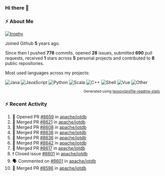 ### Hi there 👋

### :zap: About Me

[![trophy](https://github-profile-trophy.vercel.app/?username=HTHou&theme=onedark)](https://github.com/ryo-ma/github-profile-trophy)
   
Joined Github **5** years ago.

Since then I pushed **778** commits, opened **28** issues, submitted **690** pull requests, received **1** stars across **5** personal projects and contributed to **8** public repositories.

Most used languages across my projects:

![Java](https://img.shields.io/static/v1?style=flat-square&label=%E2%A0%80&color=555&labelColor=%23b07219&message=Java%EF%B8%B194.4%25)
![JavaScript](https://img.shields.io/static/v1?style=flat-square&label=%E2%A0%80&color=555&labelColor=%23f1e05a&message=JavaScript%EF%B8%B11.4%25)
![Python](https://img.shields.io/static/v1?style=flat-square&label=%E2%A0%80&color=555&labelColor=%233572A5&message=Python%EF%B8%B10.7%25)
![Scala](https://img.shields.io/static/v1?style=flat-square&label=%E2%A0%80&color=555&labelColor=%23c22d40&message=Scala%EF%B8%B10.6%25)
![C++](https://img.shields.io/static/v1?style=flat-square&label=%E2%A0%80&color=555&labelColor=%23f34b7d&message=C%2B%2B%EF%B8%B10.6%25)
![Shell](https://img.shields.io/static/v1?style=flat-square&label=%E2%A0%80&color=555&labelColor=%2389e051&message=Shell%EF%B8%B10.4%25)
![Vue](https://img.shields.io/static/v1?style=flat-square&label=%E2%A0%80&color=555&labelColor=%2341b883&message=Vue%EF%B8%B10.3%25)
![Other](https://img.shields.io/static/v1?style=flat-square&label=%E2%A0%80&color=555&labelColor=%23ededed&message=Other%EF%B8%B11.2%25)

<p align="right"><sub>Generated using <a href="https://github.com/marketplace/actions/profile-readme-stats">teoxoy/profile-readme-stats</a></sub></p>


<!--![](https://github.com/HTHou/HTHou/blob/output/github-contribution-grid-snake.svg)-->

<!--![Haonan Hou's github stats](https://github-readme-stats.vercel.app/api?username=HTHou&count_private=true&show_icons=true&theme=onedark)-->

<!--![Haonan Hou's wakatime stats](https://github-readme-stats.vercel.app/api/wakatime?username=HTHou&layout=compact&theme=onedark)-->

<!--![Top Langs](https://github-readme-stats.vercel.app/api/top-langs/?username=HTHou&theme=onedark&layout=compact)-->

### :zap: Recent Activity
<!--START_SECTION:activity-->
1. 💪 Opened PR [#8659](https://github.com/apache/iotdb/pull/8659) in [apache/iotdb](https://github.com/apache/iotdb)
2. 🎉 Merged PR [#8621](https://github.com/apache/iotdb/pull/8621) in [apache/iotdb](https://github.com/apache/iotdb)
3. 🎉 Merged PR [#8608](https://github.com/apache/iotdb/pull/8608) in [apache/iotdb](https://github.com/apache/iotdb)
4. 🎉 Merged PR [#8638](https://github.com/apache/iotdb/pull/8638) in [apache/iotdb](https://github.com/apache/iotdb)
5. 🎉 Merged PR [#8636](https://github.com/apache/iotdb/pull/8636) in [apache/iotdb](https://github.com/apache/iotdb)
6. 🎉 Merged PR [#8642](https://github.com/apache/iotdb/pull/8642) in [apache/iotdb](https://github.com/apache/iotdb)
7. 🎉 Merged PR [#8617](https://github.com/apache/iotdb/pull/8617) in [apache/iotdb](https://github.com/apache/iotdb)
8. ❗️ Closed issue [#8601](https://github.com/apache/iotdb/issues/8601) in [apache/iotdb](https://github.com/apache/iotdb)
9. 🗣 Commented on [#8601](https://github.com/apache/iotdb/issues/8601) in [apache/iotdb](https://github.com/apache/iotdb)
10. 🎉 Merged PR [#8596](https://github.com/apache/iotdb/pull/8596) in [apache/iotdb](https://github.com/apache/iotdb)
<!--END_SECTION:activity-->

<!--
**HTHou/HTHou** is a ✨ _special_ ✨ repository because its `README.md` (this file) appears on your GitHub profile.

Here are some ideas to get you started:

- 🔭 I’m currently working on ...
- 🌱 I’m currently learning ...
- 👯 I’m looking to collaborate on ...
- 🤔 I’m looking for help with ...
- 💬 Ask me about ...
- 📫 How to reach me: ...
- 😄 Pronouns: ...
- ⚡ Fun fact: ...
-->
